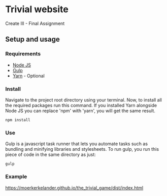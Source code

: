 # Trivial website
Create III - Final Assignment

## Setup and usage
### Requirements
- [Node JS](http://nodejs.org)
- [Gulp](https://gulpjs.com)
- [Yarn](https://yarnpkg.com/lang/en/docs/install) - Optional
### Install
Navigate to the project root directory using your terminal. Now, to install all the required packages run this command.
If you installed Yarn alongside Node JS you can replace 'npm' with 'yarn', you will get the same result.
```node
npm install
```
### Use
Gulp is a javascript task runner that lets you automate tasks such as bundling and minifying libraries and stylesheets.
To run gulp, you run this piece of code in the same directory as just:
```node
gulp
```
### Example
https://moerkerkelander.github.io/the_trivial_game/dist/index.html
